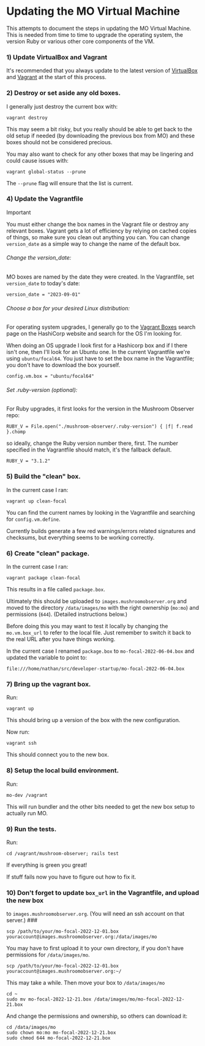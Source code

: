 Updating the MO Virtual Machine
=========================================================

This attempts to document the steps in updating the MO Virtual
Machine.  This is needed from time to time to upgrade the operating
system, the version Ruby or various other core components of the VM.

### 1) Update VirtualBox and Vagrant ###

It's recommended that you always update to the latest version of
[VirtualBox](https://www.virtualbox.org/wiki/Downloads) and [Vagrant](https://developer.hashicorp.com/vagrant/downloads) at the start of this process.

### 2) Destroy or set aside any old boxes. ###

I generally just destroy the current box with:

    vagrant destroy

This may seem a bit risky, but you really should be able to get back
to the old setup if needed (by downloading the previous box from MO)
and these boxes should not be considered precious.

You may also want to check for any other boxes that may be lingering
and could cause issues with:

    vagrant global-status --prune

The `--prune` flag will ensure that the list is current.

### 4) Update the Vagrantfile ###

> [!IMPORTANT]
> You must either change the box names in the Vagrant file or
destroy any relevant boxes.  Vagrant gets a lot of efficiency by
relying on cached copies of things, so make sure you clean out anything
you can.  You can change `version_date` as a simple way to change the
name of the default box.

###### Change the version_date: ######

MO boxes are named by the date they were created. In the Vagrantfile, set 
`version_date` to today's date:

    version_date = "2023-09-01"

###### Choose a box for your desired Linux distribution: ######

For operating system upgrades, I generally go to the [Vagrant Boxes](https://app.vagrantup.com/boxes/search)
search page on the HashiCorp website and search for the OS I'm looking
for.

When doing an OS upgrade I look first for a Hashicorp box and if I there
isn't one, then I'll look for an Ubuntu one.  In the current
Vagrantfile we're using `ubuntu/focal64`. You just have to set the box name
in the Vagrantfile; you don't have to download the box yourself.

    config.vm.box = "ubuntu/focal64"

###### Set .ruby-version (optional): ######

For Ruby upgrades, it first looks for the version in the Mushroom Observer repo:

    RUBY_V = File.open("./mushroom-observer/.ruby-version") { |f| f.read }.chomp

so ideally, change the Ruby version number there, first. The number specified in 
the Vagrantfile should match, it's the fallback default.

    RUBY_V = "3.1.2"

### 5) Build the "clean" box. ###

In the current case I ran:

    vagrant up clean-focal

You can find the current names by looking in the Vagrantfile and searching
for `config.vm.define`.

Currently builds generate a few red warnings/errors related signatures and
checksums, but everything seems to be working correctly.

### 6) Create "clean" package. ###

In the current case I ran:

    vagrant package clean-focal

This results in a file called `package.box`.

Ultimately this should be uploaded to `images.mushroomobserver.org` and
moved to the directory `/data/images/mo` with the right ownership (`mo:mo`)
and permissions (`644`). (Detailed instructions below.)

Before doing this you may want to test it locally by changing the
`mo.vm.box_url` to refer to the local file.  Just remember to
switch it back to the real URL after you have things working.

In the current case I renamed `package.box` to `mo-focal-2022-06-04.box` and
updated the variable to point to:

    file:///home/nathan/src/developer-startup/mo-focal-2022-06-04.box

### 7) Bring up the vagrant box. ###

Run:

    vagrant up

This should bring up a version of the box with the new configuration.

Now run:

    vagrant ssh

This should connect you to the new box.

### 8) Setup the local build environment. ###

Run:

    mo-dev /vagrant

This will run bundler and the other bits needed to get the new box
setup to actually run MO.

### 9) Run the tests. ###

Run:

    cd /vagrant/mushroom-observer; rails test

If everything is green you great!

If stuff fails now you have to figure out how to fix it.

### 10) Don't forget to update `box_url` in the Vagrantfile, and upload the new box
to `images.mushroomobserver.org`. (You will need an ssh account on that server.) ###

    scp /path/to/your/mo-focal-2022-12-01.box youraccount@images.mushroomobserver.org:/data/images/mo

You may have to first upload it to your own directory, if you don't have permissions for `/data/images/mo`.

    scp /path/to/your/mo-focal-2022-12-01.box youraccount@images.mushroomobserver.org:~/
    
This may take a while. Then move your box to `/data/images/mo`

    cd ~
    sudo mv mo-focal-2022-12-21.box /data/images/mo/mo-focal-2022-12-21.box
    
And change the permissions and ownership, so others can download it:

    cd /data/images/mo
    sudo chown mo:mo mo-focal-2022-12-21.box
    sudo chmod 644 mo-focal-2022-12-21.box
